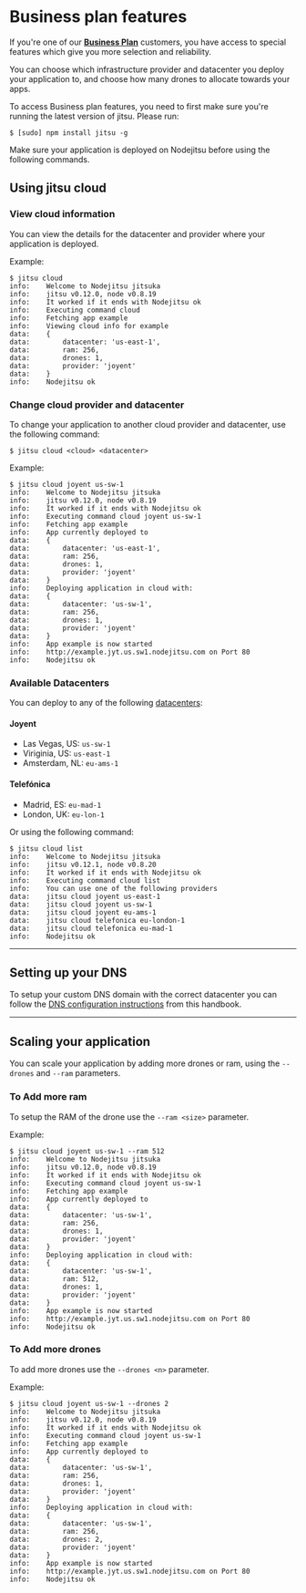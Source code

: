 # Business plan features

If you're one of our **[Business Plan](https://nodejitsu.com/paas/pricing/)**
customers, you have access to special features which give you more selection and
reliability.

You can choose which infrastructure provider and datacenter you deploy your
application to, and choose how many drones to allocate towards your apps.

To access Business plan features, you need to first make sure you're running the
latest version of jitsu. Please run:

```
$ [sudo] npm install jitsu -g
```

Make sure your application is deployed on Nodejitsu before using the following
commands.

## Using jitsu cloud

### View cloud information

You can view the details for the datacenter and provider where your application
is deployed.

Example:

```
$ jitsu cloud
info:    Welcome to Nodejitsu jitsuka
info:    jitsu v0.12.0, node v0.8.19
info:    It worked if it ends with Nodejitsu ok
info:    Executing command cloud
info:    Fetching app example
info:    Viewing cloud info for example
data:    {
data:        datacenter: 'us-east-1',
data:        ram: 256,
data:        drones: 1,
data:        provider: 'joyent'
data:    }
info:    Nodejitsu ok
```

### Change cloud provider and datacenter

To change your application to another cloud provider and datacenter, use the
following command:

```
$ jitsu cloud <cloud> <datacenter>
```

Example:

```
$ jitsu cloud joyent us-sw-1
info:    Welcome to Nodejitsu jitsuka
info:    jitsu v0.12.0, node v0.8.19
info:    It worked if it ends with Nodejitsu ok
info:    Executing command cloud joyent us-sw-1
info:    Fetching app example
info:    App currently deployed to
data:    {
data:        datacenter: 'us-east-1',
data:        ram: 256,
data:        drones: 1,
data:        provider: 'joyent'
data:    }
info:    Deploying application in cloud with:
data:    {
data:        datacenter: 'us-sw-1',
data:        ram: 256,
data:        drones: 1,
data:        provider: 'joyent'
data:    }
info:    App example is now started
info:    http://example.jyt.us.sw1.nodejitsu.com on Port 80
info:    Nodejitsu ok
```

### Available Datacenters

You can deploy to any of the following
[datacenters](https://nodejitsu.com/paas/datacenters/):

#### Joyent

* Las Vegas, US: `us-sw-1`
* Viriginia, US: `us-east-1`
* Amsterdam, NL: `eu-ams-1`

#### Telefónica

* Madrid, ES: `eu-mad-1`
* London, UK: `eu-lon-1`

Or using the following command:

```
$ jitsu cloud list
info:    Welcome to Nodejitsu jitsuka
info:    jitsu v0.12.1, node v0.8.20
info:    It worked if it ends with Nodejitsu ok
info:    Executing command cloud list
info:    You can use one of the following providers
data:    jitsu cloud joyent us-east-1
data:    jitsu cloud joyent us-sw-1
data:    jitsu cloud joyent eu-ams-1
data:    jitsu cloud telefonica eu-london-1
data:    jitsu cloud telefonica eu-mad-1
info:    Nodejitsu ok
```

---

## Setting up your DNS

To setup your custom DNS domain with the correct datacenter you can follow the
[DNS configuration instructions](/documentation/features/dns/) from this handbook.

---

## Scaling your application

You can scale your application by adding more drones or ram, using the
`--drones` and `--ram` parameters.

### To Add more ram

To setup the RAM of the drone use the `--ram <size>` parameter.

Example:

```
$ jitsu cloud joyent us-sw-1 --ram 512
info:    Welcome to Nodejitsu jitsuka
info:    jitsu v0.12.0, node v0.8.19
info:    It worked if it ends with Nodejitsu ok
info:    Executing command cloud joyent us-sw-1
info:    Fetching app example
info:    App currently deployed to
data:    {
data:        datacenter: 'us-sw-1',
data:        ram: 256,
data:        drones: 1,
data:        provider: 'joyent'
data:    }
info:    Deploying application in cloud with:
data:    {
data:        datacenter: 'us-sw-1',
data:        ram: 512,
data:        drones: 1,
data:        provider: 'joyent'
data:    }
info:    App example is now started
info:    http://example.jyt.us.sw1.nodejitsu.com on Port 80
info:    Nodejitsu ok
```

### To Add more drones

To add more drones use the `--drones <n>` parameter.

Example:

```
$ jitsu cloud joyent us-sw-1 --drones 2
info:    Welcome to Nodejitsu jitsuka
info:    jitsu v0.12.0, node v0.8.19
info:    It worked if it ends with Nodejitsu ok
info:    Executing command cloud joyent us-sw-1
info:    Fetching app example
info:    App currently deployed to
data:    {
data:        datacenter: 'us-sw-1',
data:        ram: 256,
data:        drones: 1,
data:        provider: 'joyent'
data:    }
info:    Deploying application in cloud with:
data:    {
data:        datacenter: 'us-sw-1',
data:        ram: 256,
data:        drones: 2,
data:        provider: 'joyent'
data:    }
info:    App example is now started
info:    http://example.jyt.us.sw1.nodejitsu.com on Port 80
info:    Nodejitsu ok
```

[meta:title]: <> (Business Plan Features)
